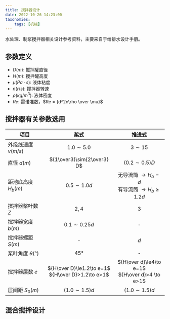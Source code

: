 ```yaml
---
title: 搅拌器设计
date: 2022-10-26 14:23:00
taxonomies:
    tags: [机械]
---
```


水处理、制浆搅拌器相关设计参考资料，主要来自于给排水设计手册。

<!-- more -->

## 参数定义

- $D (m)$: 搅拌罐直径
- $H (m)$: 搅拌罐高度
- $\mu (Pa·s)$: 液体粘度
- $n (r/s)$: 搅拌器转速
- $\rho (kg/m^3)$: 液体密度
- $Re$: 雷诺准数，$Re = {d^2n\rho \over \mu}$

## 搅拌器有关参数选用

| 项目                 |                         桨式                         |                        推进式                         |
| -------------------- | :--------------------------------------------------: | :---------------------------------------------------: |
| 外缘线速度 $v(m/s)$  |                     $1.0\sim5.0$                     |                       $3\sim15$                       |
| 直径 $d(m)$          |              ${1\over3}\sim{2\over3} D$              |                    $(0.2\sim0.5)D$                    |
| 距池底高度 $H_b(m)$  |                   $0.5\sim 1.0 d$                    | 无导流筒 $\to H_b = d$<br>有导流筒 $\to H_b \ge 1.2d$ |
| 搅拌器桨叶数 $Z$     |                        $2, 4$                        |                          $3$                          |
| 搅拌器宽度 $b(m)$    |                   $0.1\sim 0.25 d$                   |                           -                           |
| 搅拌器螺距  $S(m)$   |                          -                           |                          $d$                          |
| 桨叶角度 $\theta(°)$ |                        $45°$                         |                           -                           |
| 搅拌器层数 $e$       | ${H\over D}\le1.2\to e=1$<br>${H\over D}>1.2\to e>1$ |   ${H\over d}\le4\to e=1$<br>${H\over d}>4 \to e>1$   |
| 层间距 $S_0(m)$      |                   $(1.0\sim1.5)d$                    |                    $(1.0\sim1.5)d$                    |

## 混合搅拌设计

